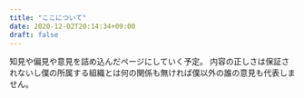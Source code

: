 ```yaml
---
title: "ここについて"
date: 2020-12-02T20:14:34+09:00
draft: false
---
```


知見や偏見や意見を詰め込んだページにしていく予定。
内容の正しさは保証されないし僕の所属する組織とは何の関係も無ければ僕以外の誰の意見も代表しません。
